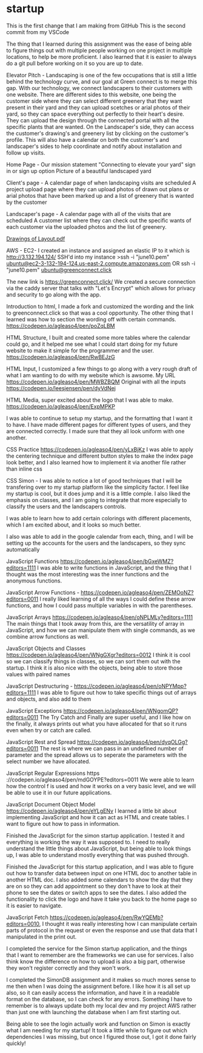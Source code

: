 # startup
This is the first change that I am making from GitHub
This is the second commit from my VSCode 

The thing that I learned during this assignment was the ease of being able to figure things out with multiple people working
on one project in multiple locations, to help be more proficient. I also learned that it is easier to always do a git pull 
before working on it so you are up to date.

Elevator Pitch - 
Landscaping is one of the few occupations that is still a little behind the technology curve, and our goal at Green connect is to merge this gap. With our technology, we connect landscapers to their customers with one website. There are different sides to this website, one being the customer side where they can select different greenery that they want present in their yard and they can upload scetches or arial photos of their yard, so they can space everything out perfectly to their heart's desire. They can upload the design through the connected portal with all the specific plants that are wanted. On the Landscaper's side, they can access the customer's drawing's and greenery list by clicking on the customer's profile. This will also have a calendar on both the customer's and landscaper's sides to help coordinate and notify about installation and follow up visits. 

Home Page -
Our mission statement "Connecting to elevate your yard"
sign in or sign up option
Picture of a beautiful landscaped yard 

Client's page - 
A calendar page of when landscaping visits are scheduled
A project upload page where they can upload photos of drawn out plans or arial photos that have been marked up and a list of greenery that is wanted by the customer

Landscaper's page - 
A calendar page with all of the visits that are scheduled
A customer list where they can check out the specific wants of each customer via the uploaded photos and the list of greenery. 

[Drawings of Layout.pdf](https://github.com/Agleaso4/startup/files/10470782/Drawings.of.Layout.pdf)

AWS - EC2-
I created an instance and assigned an elastic IP to it which is http://3.132.194.124/
SSH'd into my instance >ssh -i "june10.pem" ubuntu@ec2-3-132-194-124.us-east-2.compute.amazonaws.com
OR
ssh -i "june10.pem" ubuntu@greenconnect.click

The new link is https://greenconnect.click/ 
We created a secure connection via the caddy server that talks with "Let's Encrypt" which allows for privacy and security to go along with the app.

Introduction to html, I made a fork and customized the wording and the link to greenconnect.click so that was a cool opportunity. The other thing that I learned was how to section the wording off with certain commands. https://codepen.io/agleaso4/pen/poZqLBM

HTML Structure, I built and created some more tables where the calendar could go, and it helped me see what I could start doing for my future website to make it simple for the programmer and the user. https://codepen.io/agleaso4/pen/RwBEJzG

HTML Input, I customized a few things to go along with a very rough draft of what I am wanting to do with my website which is awsome. My URL https://codepen.io/agleaso4/pen/MWBZBQM
Original with all the inputs https://codepen.io/leesjensen/pen/dyVdNej

HTML Media, super excited about the logo that I was able to make. https://codepen.io/agleaso4/pen/ExpMPKP 

I was able to continue to setup my startup, and the formatting that I want it to have.
I have made different pages for different types of users, and they are connected correctly.
I made sure that they all look uniform with one another.

CSS Practice https://codepen.io/agleaso4/pen/yLxBjKz I was able to apply the centering technique and different button styles to make the index page look better, and I also learned how to implement it via another file rather than inline css

CSS Simon - 
I was able to notice a lot of good techniques that I will be transfering over to my startup platform like the simplicity factor. I feel like my startup is cool, but it does jump and it is a little comple. I also liked the emphasis on classes, and I am going to integrate that more especially to classify the users and the landscapers controls. 

I was able to learn how to add certain colorings with different placements, which I am excited about, and it looks so much better. 

I also was able to add in the google calendar from each, thing, and I will be setting up the accounts for the users and the landscapers, so they sync automatically

JavaScript Functions https://codepen.io/agleaso4/pen/bGxeWMZ?editors=1111 I was able to write functions in JavaScript, and the thing that I thought was the most interesting was the inner functions and the anonymous functions.

JavaScript Arrow Functions - https://codepen.io/agleaso4/pen/ZEMOoNZ?editors=0011 I really liked learning of all the ways I could define these arrow functions, and how I could pass multiple variables in with the parentheses.

JavaScript Arrays https://codepen.io/agleaso4/pen/oNPLMLy?editors=1111 The main things that I took away from this, are the versatility of array in JavaScript, and how we can manipulate them with single commands, as we combine arrow functions as well. 

JavaScript Objects and Classes https://codepen.io/agleaso4/pen/WNgGXgr?editors=0012 I think it is cool so we can classify things in classes, so we can sort them out with the startup. I think it is also nice with the objects, being able to store those values with paired names

JavaScript Destructuring - https://codepen.io/agleaso4/pen/oNPYMpp?editors=1111 I was able to figure out how to take specific things out of arrays and objects, and also add to them

JavaScript Exceptions https://codepen.io/agleaso4/pen/WNgomQP?editors=0011 The Try Catch and Finally are super useful, and I like how on the finally, it always prints out what you have allocated for that so it runs even when try or catch are called.

JavaScript Rest and Spread https://codepen.io/agleaso4/pen/dyqOLGg?editors=0011 The rest is where we can pass in an undefined number of parameter and the spread allows us to seperate the parameters with the select number we have allocated.

JavaScript Regular Expressions https ://codepen.io/agleaso4/pen/mdGOYPE?editors=0011 We were able to learn how the control f is used and how it works on a very basic level, and we will be able to use it in our future applications. 

JavaScript Document Object Model https://codepen.io/agleaso4/pen/eYLgENv I learned a little bit about implementing JavaScript and how it can act as HTML and create tables. I want to figure out how to pass in information. 

Finished the JavaScript for the simon startup application. I tested it and everything is working the way it was supposed to. I need to really understand the little things about JavaScript, but being able to look things up, I was able to understand mostly everything that was pushed through.

Finished the JavaScript for this startup application, and I was able to figure out how to transfer data between input on one HTML doc to another table in another HTML doc. I also added some calendars to show the day that they are on so they can add appointment so they don't have to look at their phone to see the dates or switch apps to see the dates. I also added the functionality to click the logo and have it take you back to the home page so it is easier to navigate. 

JavaScript Fetch https://codepen.io/agleaso4/pen/RwYQEMb?editors=0010, I thought it was really interesting how I can manipulate certain parts of protocol in the request or even the response and use that data that I manipulated in the print out.

I completed the service  for the Simon startup application, and the things that I want to remember are the frameworks we can use for services. I also think know the difference on how to upload is also a big part, otherwise they won't register correctly and they won't work. 

I completed the SimonDB assignment and it makes so much mores sense to me then when I was doing the assignment before. I like how it is all set up also, so it can easily access the information, and have it in a readable format on the database, so I can check for any errors. Something I have to remember is to always update both my local dev and my project AWS rather than just one with launching the database when I am first starting out.

Being able to see the login actually work and function on Simon is exactly what I am needing for my startup! It took a little while to figure out which dependencies I was missing, but once I figured those out, I got it done fairly quickly!
